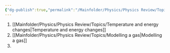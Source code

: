```yaml
---
{"dg-publish":true,"permalink":"/Mainfolder/Physics/Physics Review/Topics/Thermal physics/"}
---
```


1. [[Mainfolder/Physics/Physics Review/Topics/Temperature and energy changes\|Temperature and energy changes]] 
2. [[Mainfolder/Physics/Physics Review/Topics/Modelling a gas\|Modelling a gas]] 
3. 